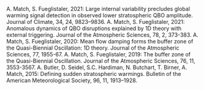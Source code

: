 

A. Match, S. Fueglistaler, 2021: Large internal variability precludes global warming signal detection in observed lower stratospheric QBO amplitude. Journal of Climate, 34, 24, 9823–9836.
A. Match, S. Fueglistaler, 2021: Anomalous dynamics of QBO disruptions explained by 1D theory with external triggering. Journal of the Atmospheric Sciences, 78, 2, 373-383.
A. Match, S. Fueglistaler, 2020: Mean flow damping forms the buffer zone of the Quasi-Biennial Oscillation: 1D theory. Journal of the Atmospheric Sciences, 77, 1955-67.
A. Match, S. Fueglistaler, 2019: The buffer zone of the Quasi-Biennial Oscillation. Journal of the Atmospheric Sciences, 76, 11, 3553-3567.
A. Butler, D. Seidel, S.C. Hardiman, N. Butchart, T. Birner, A. Match, 2015: Defining sudden stratospheric warmings. Bulletin of the American Meteorological Society, 96, 11, 1913–1928.

